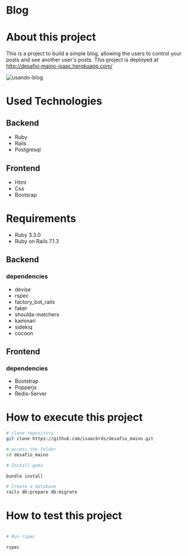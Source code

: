 # Blog

# About this project

This is a project to build a simple blog, allowing the users to control your posts and see another user's posts. This project is deployed at http://desafio-maino-isaac.herokuapp.com/



![usando-blog](https://user-images.githubusercontent.com/6543465/143882689-2c4d01d5-aa57-4cc8-8074-c914db4bd992.gif)



# Used Technologies

## Backend
- Ruby 
- Rails 
- Postgresql 


## Frontend

- Html 
- Css 
- Bootsrap 

# Requirements
- Ruby 3.3.0
- Ruby on Rails 7.1.3

## Backend

### dependencies
-  devise
-  rspec
-  factory_bot_rails
-  faker
-  shoulda-matchers 
-  kaminari
-  sidekiq
-  cocoon

## Frontend

### dependencies

- Bootstrap 
- Popperjs
- Redis-Server


# How to execute this project


```bash
# clone repository
git clone https://github.com/isaacbrds/desafio_maino.git 

# access the folder
cd desafio_maino

# Install gems

bundle install

# Create a database
rails db:prepare db:migrate 


```

# How to test this project

```bash 

# Run rspec 

rspec
